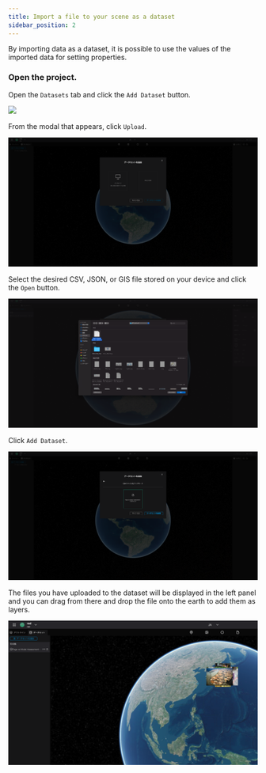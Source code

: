```yaml
---
title: Import a file to your scene as a dataset
sidebar_position: 2
---
```


By importing data as a dataset, it is possible to use the values of the imported data for setting properties.
<!-- (For details, see [Link a Dataset to Property Field](../property/link-a-dataset-to-property-field)) -->

### Open the project.

Open the `Datasets` tab and click the `Add Dataset` button.

![](./img/2_001.png)

From the modal that appears, click `Upload`.

![](./img/2_002.png)

Select the desired CSV, JSON, or GIS file stored on your device and click the `Open` button.

![](./img/2_003.png)

Click `Add Dataset`.

![](./img/2_004.png)

The files you have uploaded to the dataset will be displayed in the left panel and you can drag from there and drop the file onto the earth to add them as layers.

![](./img/2_005.png)
